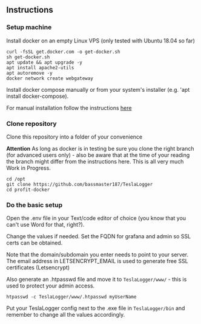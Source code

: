 ## Instructions

### Setup machine

Install docker on an empty Linux VPS (only tested with Ubuntu 18.04 so far)

```
curl -fsSL get.docker.com -o get-docker.sh
sh get-docker.sh
apt update && apt upgrade -y
apt install apache2-utils
apt autoremove -y
docker network create webgateway
```

Install docker compose manually or from your system's installer (e.g. 'apt install docker-compose).

For manual installation follow the instructions [here](https://docs.docker.com/compose/install/#install-compose)

### Clone repository

Clone this repository into a folder of your convenience

**Attention** As long as docker is in testing be sure you clone the right branch (for advanced users only) - also be aware that at the time of your reading the branch might differ from the instructions here. This is all very much Work in Progress.

```
cd /opt
git clone https://github.com/bassmaster187/TeslaLogger
cd profit-docker
```

### Do the basic setup

Open the .env file in your Text/code editor of choice (you know that you can't use Word for that, right?).

Change the values if needed. Set the FQDN for grafana and admin so SSL certs can be obtained.

Note that the domain/subdomain you enter needs to point to your server. The email address in LETSENCRYPT_EMAIL is used to generate free SSL certificates (Letsencrypt)

Also generate an .htpasswd file and move it to `TeslaLogger/www/` - this is used to protect your admin access.

```
htpasswd -c TeslaLogger/www/.htpasswd myUserName
```

Put your TeslaLogger config next to the .exe file in `TeslaLogger/bin` and remember to change all the values accordingly.
